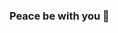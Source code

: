 ### Peace be with you 👋

<!--
**SplitChainSC/SplitChainSC** is a ✨ _special_ ✨ repository because its `README.md` (this file) appears on your GitHub profile.

- 🌱 I’m currently learning
